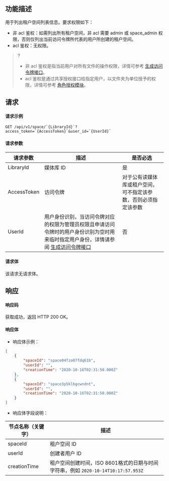 ## 功能描述

用于列出租户空间列表信息。要求权限如下：
 - 非 acl 鉴权：如需列出所有租户空间，非 acl 需要 admin 或 space_admin 权限，否则仅列出当前访问令牌所代表的用户所创建的租户空间。
 - acl 鉴权：无权限。
>?
> - 非 acl 鉴权是指当前用户对所有文件的操作权限，详情可参考 [生成访问令牌接口](https://cloud.tencent.com/document/product/1339/71159)。
> - acl 鉴权是通过共享授权接口给指定用户，以文件夹为单位授予的权限，详情可参考 [角色授权模块](https://cloud.tencent.com/document/product/1339/71014)。
>

## 请求

#### 请求示例

```
GET /api/v1/space/`{LibraryId}`?access_token=`{AccessToken}`&user_id=`{UserId}`
```

#### 请求参数


| 请求参数     | 描述    | 是否必选      |
|  -----|  ---| -----|
 |LibraryId|媒体库 ID|是  |
|AccessToken|访问令牌|对于公有读媒体库或租户空间，可不指定该参数，否则必须指定该参数|
|UserId|用户身份识别，当访问令牌对应的权限为管理员权限且申请访问令牌时的用户身份识别为空时用来临时指定用户身份，详情请参阅 [生成访问令牌接口](https://cloud.tencent.com/document/product/1339/71159)|否|

#### 请求体

该请求无请求体。

## 响应

#### 响应码

获取成功，返回 HTTP 200 OK。

#### 响应体

- 响应体示例：
```json
[
    {
        "spaceId": "space04fzo07fdq61b",
        "userId": "",
        "creationTime": "2020-10-16T02:31:50.000Z"
    },
    {
        "spaceId": "space3p5klbgcwndnt",
        "userId": "",
        "creationTime": "2020-10-16T02:31:50.000Z"
    }
]
```
- 响应体字段说明：
<table>
<thead>
<tr>
<th>节点名称（关键字）</th>
<th>描述</th>
</tr>
</thead>
<tbody><tr>
<td>spaceId</td>
<td>租户空间 ID</td>
</tr>
<tr>
<td>userId</td>
<td>创建者用户 ID</td>
</tr>
<tr>
<td>creationTime</td>
<td>租户空间创建时间，ISO 8601格式的日期与时间字符串，例如 <code>2020-10-14T10:17:57.953Z</code></td>
</tr>
</tbody></table>

